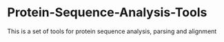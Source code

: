 # Protein-Sequence-Analysis-Tools
This is a set of tools for protein sequence analysis, parsing and alignment
